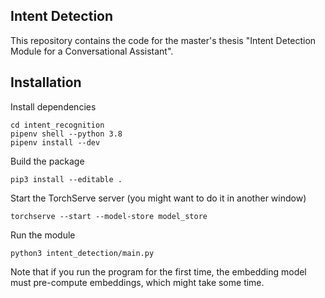 ## Intent Detection

This repository contains the code for the master's thesis "Intent Detection Module for a Conversational Assistant".

## Installation

Install dependencies
```
cd intent_recognition
pipenv shell --python 3.8
pipenv install --dev
```

Build the package
```
pip3 install --editable .
```

Start the TorchServe server (you might want to do it in another window)
```
torchserve --start --model-store model_store
```

Run the module
```
python3 intent_detection/main.py
```

Note that if you run the program for the first time, the embedding model must pre-compute embeddings, which might take some time.